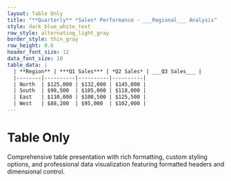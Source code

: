 ```yaml
---
layout: Table Only
title: "**Quarterly** *Sales* Performance - ___Regional___ Analysis"
style: dark_blue_white_text
row_style: alternating_light_gray
border_style: thin_gray
row_height: 0.6
header_font_size: 12
data_font_size: 10
table_data: |
  | **Region** | ***Q1 Sales*** | *Q2 Sales* | ___Q3 Sales___ |
  |--------|----------|----------|----------|
  | North  | $125,000 | $132,000 | $145,000 |
  | South  | $98,500  | $105,000 | $118,000 |
  | East   | $110,000 | $108,500 | $125,500 |
  | West   | $88,200  | $95,000  | $102,000 |
---
```


# Table Only

Comprehensive table presentation with rich formatting, custom styling options, and professional data visualization featuring formatted headers and dimensional control.